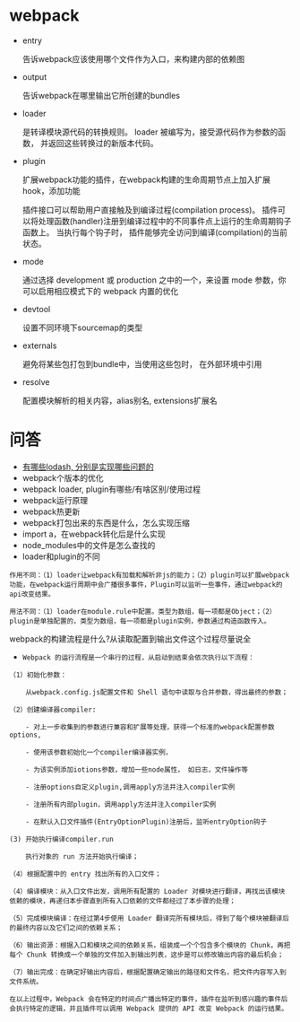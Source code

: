 # webpack

- entry
  
  告诉webpack应该使用哪个文件作为入口，来构建内部的依赖图

- output

    告诉webpack在哪里输出它所创建的bundles

- loader

    是转译模块源代码的转换规则。 loader 被编写为，接受源代码作为参数的函数， 并返回这些转换过的新版本代码。

- plugin

    扩展webpack功能的插件，在webpack构建的生命周期节点上加入扩展hook，添加功能

    插件接口可以帮助用户直接触及到编译过程(compilation process)。 插件可以将处理函数(handler)注册到编译过程中的不同事件点上运行的生命周期钩子函数上。 当执行每个钩子时， 插件能够完全访问到编译(compilation)的当前状态。

- mode

    通过选择 development 或 production 之中的一个，来设置 mode 参数，你可以启用相应模式下的 webpack 内置的优化

- devtool

    设置不同环境下sourcemap的类型

- externals

    避免将某些包打包到bundle中，当使用这些包时， 在外部环境中引用

- resolve

    配置模块解析的相关内容，alias别名, extensions扩展名


# 问答
- [有哪些lodash, 分别是实现哪些问题的](./loader.md)
- webpack个版本的优化
- webpack loader, plugin有哪些/有啥区别/使用过程
- webpack运行原理
- webpack热更新
- webpack打包出来的东西是什么，怎么实现压缩
- import a，在webpack转化后是什么实现
- node_modules中的文件是怎么查找的
- loader和plugin的不同
```
作用不同：（1）loader让webpack有加载和解析非js的能力；（2）plugin可以扩展webpack功能，在webpack运行周期中会广播很多事件，Plugin可以监听一些事件，通过webpack的api改变结果。

用法不同：（1）loader在module.rule中配置。类型为数组，每一项都是Object；（2）plugin是单独配置的，类型为数组，每一项都是plugin实例，参数通过构造函数传入。
```

webpack的构建流程是什么?从读取配置到输出文件这个过程尽量说全

- `Webpack 的运行流程是一个串行的过程，从启动到结束会依次执行以下流程：`
```
（1）初始化参数：

    从webpack.config.js配置文件和 Shell 语句中读取与合并参数，得出最终的参数；

（2）创建编译器compiler:

    - 对上一步收集到的参数进行兼容和扩展等处理，获得一个标准的webpack配置参数options, 

    - 使用该参数初始化一个compiler编译器实例，

    - 为该实例添加iotions参数，增加一些node属性， 如日志，文件操作等

    - 注册options自定义plugin,调用apply方法并注入compiler实例

    - 注册所有内部plugin，调用apply方法并注入compiler实例

    - 在默认入口文件插件(EntryOptionPlugin)注册后，监听entryOption钩子

(3) 开始执行编译compiler.run

    执行对象的 run 方法开始执行编译；

（4）根据配置中的 entry 找出所有的入口文件；

（4）编译模块：从入口文件出发，调用所有配置的 Loader 对模块进行翻译，再找出该模块依赖的模块，再递归本步骤直到所有入口依赖的文件都经过了本步骤的处理；

（5）完成模块编译：在经过第4步使用 Loader 翻译完所有模块后，得到了每个模块被翻译后的最终内容以及它们之间的依赖关系；

（6）输出资源：根据入口和模块之间的依赖关系，组装成一个个包含多个模块的 Chunk，再把每个 Chunk 转换成一个单独的文件加入到输出列表，这步是可以修改输出内容的最后机会；

（7）输出完成：在确定好输出内容后，根据配置确定输出的路径和文件名，把文件内容写入到文件系统。

在以上过程中，Webpack 会在特定的时间点广播出特定的事件，插件在监听到感兴趣的事件后会执行特定的逻辑，并且插件可以调用 Webpack 提供的 API 改变 Webpack 的运行结果。
```